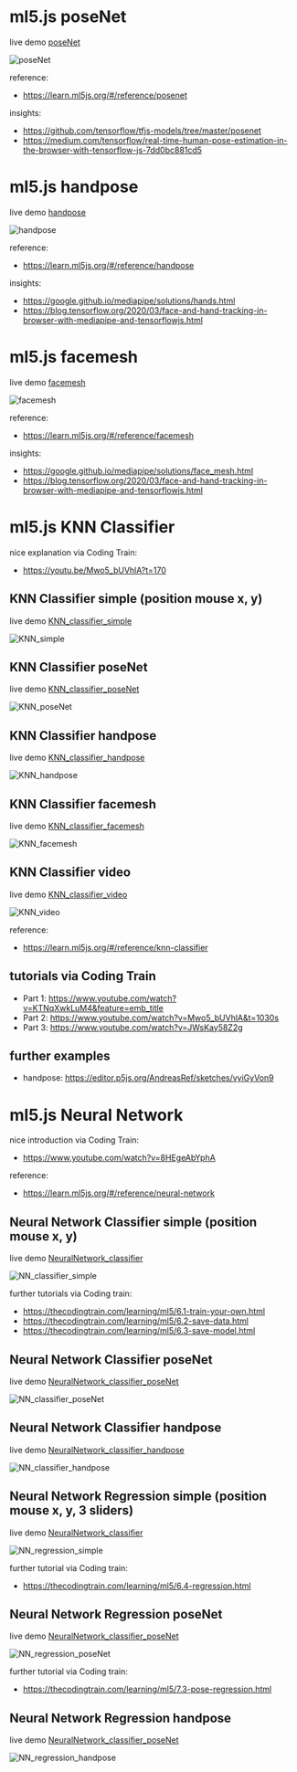 # ml5.js poseNet
live demo [poseNet](https://hybridthingslab.github.io/course-teachable-machines-2021/Block_II/01_poseNet/index.html)

![poseNet](docs/poseNet.jpg)


reference:
* https://learn.ml5js.org/#/reference/posenet

insights:
* https://github.com/tensorflow/tfjs-models/tree/master/posenet
* https://medium.com/tensorflow/real-time-human-pose-estimation-in-the-browser-with-tensorflow-js-7dd0bc881cd5

# ml5.js handpose
live demo [handpose](https://hybridthingslab.github.io/course-teachable-machines-2021/Block_II/02_handpose/)

![handpose](docs/handpose.jpg)

reference:
* https://learn.ml5js.org/#/reference/handpose

insights:
* https://google.github.io/mediapipe/solutions/hands.html
* https://blog.tensorflow.org/2020/03/face-and-hand-tracking-in-browser-with-mediapipe-and-tensorflowjs.html

# ml5.js facemesh
live demo [facemesh](https://hybridthingslab.github.io/course-teachable-machines-2021/Block_II/03_facemesh/)

![facemesh](docs/facemesh.jpg)

reference:
* https://learn.ml5js.org/#/reference/facemesh

insights:
* https://google.github.io/mediapipe/solutions/face_mesh.html
* https://blog.tensorflow.org/2020/03/face-and-hand-tracking-in-browser-with-mediapipe-and-tensorflowjs.html 

# ml5.js KNN Classifier
nice explanation via Coding Train: 
* https://youtu.be/Mwo5_bUVhlA?t=170 

## KNN Classifier simple (position mouse x, y)
live demo [KNN_classifier_simple](https://hybridthingslab.github.io/course-teachable-machines-2021/Block_II/04_KNN_classifier_simple/)

![KNN_simple](docs/KNN_simple.jpg)

## KNN Classifier poseNet
live demo [KNN_classifier_poseNet](https://hybridthingslab.github.io/course-teachable-machines-2021/Block_II/05_KNN_classifier_poseNet/)

![KNN_poseNet](docs/KNN_poseNet.jpg)

## KNN Classifier handpose
live demo [KNN_classifier_handpose](https://hybridthingslab.github.io/course-teachable-machines-2021/Block_II/06_KNN_classifier_handpose)

![KNN_handpose](docs/KNN_handpose.jpg)

## KNN Classifier facemesh
live demo [KNN_classifier_facemesh](https://hybridthingslab.github.io/course-teachable-machines-2021/Block_II/07_KNN_classifier_facemesh/)

![KNN_facemesh](docs/KNN_facemesh.jpg)

## KNN Classifier video
live demo [KNN_classifier_video](https://hybridthingslab.github.io/course-teachable-machines-2021/Block_II/08_KNN_classifier_video/)

![KNN_video](docs/KNN_video.jpg)

reference:
* https://learn.ml5js.org/#/reference/knn-classifier
## tutorials via Coding Train
* Part 1: https://www.youtube.com/watch?v=KTNqXwkLuM4&feature=emb_title
* Part 2: https://www.youtube.com/watch?v=Mwo5_bUVhlA&t=1030s
* Part 3: https://www.youtube.com/watch?v=JWsKay58Z2g
## further examples
* handpose: https://editor.p5js.org/AndreasRef/sketches/vyiGyVon9

# ml5.js Neural Network
nice introduction via Coding Train: 
* https://www.youtube.com/watch?v=8HEgeAbYphA

reference:
* https://learn.ml5js.org/#/reference/neural-network


## Neural Network Classifier simple (position mouse x, y)
live demo [NeuralNetwork_classifier](https://hybridthingslab.github.io/course-teachable-machines-2021/Block_II/10_NeuralNetwork_classifier_loadSave_simple/)

![NN_classifier_simple](docs/NN_classifier_simple.jpg)

further tutorials via Coding train:
* https://thecodingtrain.com/learning/ml5/6.1-train-your-own.html
* https://thecodingtrain.com/learning/ml5/6.2-save-data.html
* https://thecodingtrain.com/learning/ml5/6.3-save-model.html

## Neural Network Classifier poseNet
live demo [NeuralNetwork_classifier_poseNet](https://hybridthingslab.github.io/course-teachable-machines-2021/Block_II/11_NeuralNetwork_classifier_poseNet/)

![NN_classifier_poseNet](docs/NN_classifier_poseNet.jpg)

## Neural Network Classifier handpose
live demo [NeuralNetwork_classifier_handpose](https://hybridthingslab.github.io/course-teachable-machines-2021/Block_II/12_NeuralNetwork_classifier_handpose/)

![NN_classifier_handpose](docs/NN_classifier_handpose.jpg)

## Neural Network Regression simple (position mouse x, y, 3 sliders)
live demo [NeuralNetwork_classifier](https://hybridthingslab.github.io/course-teachable-machines-2021/Block_II/14_NeuralNetwork_regression_simple/)

![NN_regression_simple](docs/NN_regression_simple.jpg)

further tutorial via Coding train:
* https://thecodingtrain.com/learning/ml5/6.4-regression.html

## Neural Network Regression poseNet
live demo [NeuralNetwork_classifier_poseNet](https://hybridthingslab.github.io/course-teachable-machines-2021/Block_II/15_NeuralNetwork_regression_poseNet/)

![NN_regression_poseNet](docs/NN_regression_poseNet.jpg)

further tutorial via Coding train:
* https://thecodingtrain.com/learning/ml5/7.3-pose-regression.html

## Neural Network Regression handpose
live demo [NeuralNetwork_classifier_poseNet](https://hybridthingslab.github.io/course-teachable-machines-2021/Block_II/16_NeuralNetwork_regression_handpose/)

![NN_regression_handpose](docs/NN_regression_handpose.jpg)